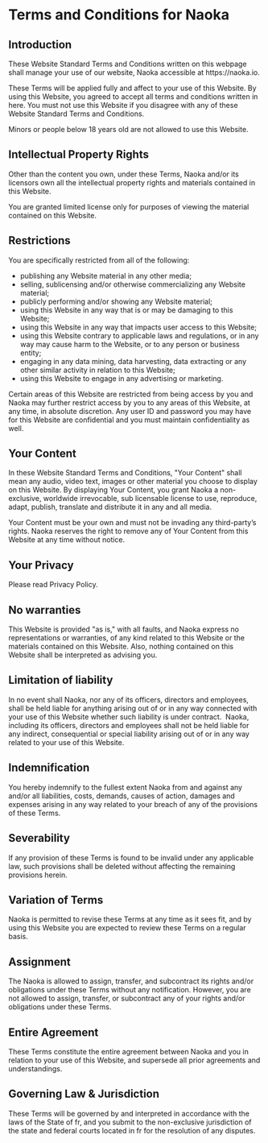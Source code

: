<h1>Terms and Conditions for Naoka</h1>

<h2>Introduction</h2>

<p>These Website Standard Terms and Conditions written on this webpage shall manage your use of our website, Naoka accessible at https://naoka.io.</p>

<p>These Terms will be applied fully and affect to your use of this Website. By using this Website, you agreed to accept all terms and conditions written in here. You must not use this Website if you disagree with any of these Website Standard Terms and Conditions.</p>

<p>Minors or people below 18 years old are not allowed to use this Website.</p>

<h2>Intellectual Property Rights</h2>

<p>Other than the content you own, under these Terms, Naoka and/or its licensors own all the intellectual property rights and materials contained in this Website.</p>

<p>You are granted limited license only for purposes of viewing the material contained on this Website.</p>

<h2>Restrictions</h2>

<p>You are specifically restricted from all of the following:</p>

<ul>
    <li>publishing any Website material in any other media;</li>
    <li>selling, sublicensing and/or otherwise commercializing any Website material;</li>
    <li>publicly performing and/or showing any Website material;</li>
    <li>using this Website in any way that is or may be damaging to this Website;</li>
    <li>using this Website in any way that impacts user access to this Website;</li>
    <li>using this Website contrary to applicable laws and regulations, or in any way may cause harm to the Website, or to any person or business entity;</li>
    <li>engaging in any data mining, data harvesting, data extracting or any other similar activity in relation to this Website;</li>
    <li>using this Website to engage in any advertising or marketing.</li>
</ul>

<p>Certain areas of this Website are restricted from being access by you and Naoka may further restrict access by you to any areas of this Website, at any time, in absolute discretion. Any user ID and password you may have for this Website are confidential and you must maintain confidentiality as well.</p>

<h2>Your Content</h2>

<p>In these Website Standard Terms and Conditions, "Your Content" shall mean any audio, video text, images or other material you choose to display on this Website. By displaying Your Content, you grant Naoka a non-exclusive, worldwide irrevocable, sub licensable license to use, reproduce, adapt, publish, translate and distribute it in any and all media.</p>

<p>Your Content must be your own and must not be invading any third-party’s rights. Naoka reserves the right to remove any of Your Content from this Website at any time without notice.</p>

<h2>Your Privacy</h2>

<p>Please read Privacy Policy.</p>

<h2>No warranties</h2>

<p>This Website is provided "as is," with all faults, and Naoka express no representations or warranties, of any kind related to this Website or the materials contained on this Website. Also, nothing contained on this Website shall be interpreted as advising you.</p>

<h2>Limitation of liability</h2>

<p>In no event shall Naoka, nor any of its officers, directors and employees, shall be held liable for anything arising out of or in any way connected with your use of this Website whether such liability is under contract.  Naoka, including its officers, directors and employees shall not be held liable for any indirect, consequential or special liability arising out of or in any way related to your use of this Website.</p>

<h2>Indemnification</h2>

<p>You hereby indemnify to the fullest extent Naoka from and against any and/or all liabilities, costs, demands, causes of action, damages and expenses arising in any way related to your breach of any of the provisions of these Terms.</p>

<h2>Severability</h2>

<p>If any provision of these Terms is found to be invalid under any applicable law, such provisions shall be deleted without affecting the remaining provisions herein.</p>

<h2>Variation of Terms</h2>

<p>Naoka is permitted to revise these Terms at any time as it sees fit, and by using this Website you are expected to review these Terms on a regular basis.</p>

<h2>Assignment</h2>

<p>The Naoka is allowed to assign, transfer, and subcontract its rights and/or obligations under these Terms without any notification. However, you are not allowed to assign, transfer, or subcontract any of your rights and/or obligations under these Terms.</p>

<h2>Entire Agreement</h2>

<p>These Terms constitute the entire agreement between Naoka and you in relation to your use of this Website, and supersede all prior agreements and understandings.</p>

<h2>Governing Law & Jurisdiction</h2>

<p>These Terms will be governed by and interpreted in accordance with the laws of the State of fr, and you submit to the non-exclusive jurisdiction of the state and federal courts located in fr for the resolution of any disputes.</p>
